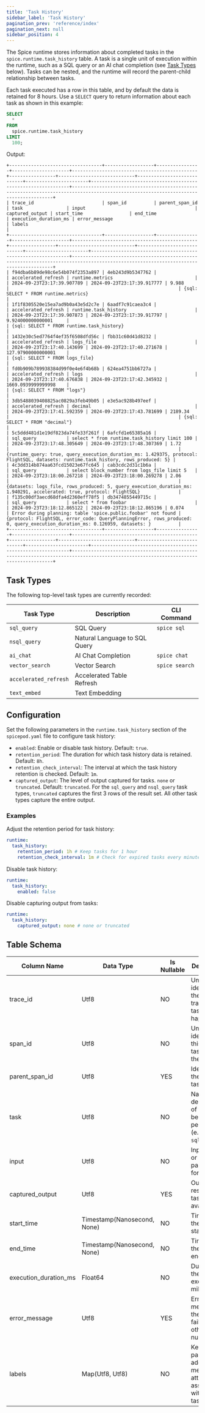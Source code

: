 ```yaml
---
title: 'Task History'
sidebar_label: 'Task History'
pagination_prev: 'reference/index'
pagination_next: null
sidebar_position: 4
---
```


The Spice runtime stores information about completed tasks in the `spice.runtime.task_history` table. A task is a single unit of execution within the runtime, such as a SQL query or an AI chat completion (see [Task Types](#task-types) below). Tasks can be nested, and the runtime will record the parent-child relationship between tasks.

Each task executed has a row in this table, and by default the data is retained for 8 hours. Use a `SELECT` query to return information about each task as shown in this example:

```sql
SELECT
  *
FROM
  spice.runtime.task_history
LIMIT
  100;
```

Output:

```console
+----------------------------------+------------------+----------------+---------------------+----------------------------------------------+-----------------+----------------------------+----------------------------+-----------------------+--------------------------------------------------------------+-------------------------------------------------------------------------------------------------------------------------------------+
| trace_id                         | span_id          | parent_span_id | task                | input                                        | captured_output | start_time                 | end_time                   | execution_duration_ms | error_message                                                | labels                                                                                                                              |
+----------------------------------+------------------+----------------+---------------------+----------------------------------------------+-----------------+----------------------------+----------------------------+-----------------------+--------------------------------------------------------------+-------------------------------------------------------------------------------------------------------------------------------------+
| f94dba6b89de98c6e54b074f2353a897 | 4eb243d9b5347762 |                | accelerated_refresh | runtime.metrics                              |                 | 2024-09-23T23:17:39.907789 | 2024-09-23T23:17:39.917777 | 9.988                 |                                                              | {sql: SELECT * FROM runtime.metrics}                                                                                                |
| 1f1f8305520e15ea7ad9b0a43e5d2c7e | 6aadf7c91caea3c4 |                | accelerated_refresh | runtime.task_history                         |                 | 2024-09-23T23:17:39.907873 | 2024-09-23T23:17:39.917797 | 9.924000000000001     |                                                              | {sql: SELECT * FROM runtime.task_history}                                                                                           |
| 1432e30c5ed7764f4ef35f6508dfd56c | fbb31c60d41d8232 |                | accelerated_refresh | logs_file                                    |                 | 2024-09-23T23:17:40.143699 | 2024-09-23T23:17:40.271678 | 127.97900000000001    |                                                              | {sql: SELECT * FROM logs_file}                                                                                                      |
| fd0b909b789938384d99f0e4e6f4b68b | 624ea4751bb6727a |                | accelerated_refresh | logs                                         |                 | 2024-09-23T23:17:40.676838 | 2024-09-23T23:17:42.345932 | 1669.0939999999998    |                                                              | {sql: SELECT * FROM "logs"}                                                                                                         |
| 3db5488039408825ac0829a3feb49b05 | e3e5ac928b497eef |                | accelerated_refresh | decimal                                      |                 | 2024-09-23T23:17:41.592359 | 2024-09-23T23:17:43.781699 | 2189.34               |                                                              | {sql: SELECT * FROM "decimal"}                                                                                                      |
| 5c5ddd481d1e19df823da74fe33f261f | 6afcfd1e65385a16 |                | sql_query           | select * from runtime.task_history limit 100 |                 | 2024-09-23T23:17:48.305649 | 2024-09-23T23:17:48.307369 | 1.72                  |                                                              | {runtime_query: true, query_execution_duration_ms: 1.429375, protocol: FlightSQL, datasets: runtime.task_history, rows_produced: 5} |
| 4c3dd314b874aa63fcd15023e67fc645 | cab3cdc2d31c1b6a |                | sql_query           | select block_number from logs_file limit 5   |                 | 2024-09-23T23:18:00.267218 | 2024-09-23T23:18:00.269278 | 2.06                  |                                                              | {datasets: logs_file, rows_produced: 5, query_execution_duration_ms: 1.940291, accelerated: true, protocol: FlightSQL}              |
| f135c00df3aecd68dfa4d2360eff78f5 | db3474855449715c |                | sql_query           | select * from foobar                         |                 | 2024-09-23T23:18:12.865122 | 2024-09-23T23:18:12.865196 | 0.074                 | Error during planning: table 'spice.public.foobar' not found | {protocol: FlightSQL, error_code: QueryPlanningError, rows_produced: 0, query_execution_duration_ms: 0.126959, datasets: }          |
+----------------------------------+------------------+----------------+---------------------+----------------------------------------------+-----------------+----------------------------+----------------------------+-----------------------+--------------------------------------------------------------+-------------------------------------------------------------------------------------------------------------------------------------+
```

## Task Types

The following top-level task types are currently recorded:

| Task Type             | Description                   | CLI Command    |
| --------------------- | ----------------------------- | -------------- |
| `sql_query`           | SQL Query                     | `spice sql`    |
| `nsql_query`          | Natural Language to SQL Query |                |
| `ai_chat`             | AI Chat Completion            | `spice chat`   |
| `vector_search`       | Vector Search                 | `spice search` |
| `accelerated_refresh` | Accelerated Table Refresh     |                |
| `text_embed`          | Text Embedding                |                |

## Configuration

Set the following parameters in the `runtime.task_history` section of the `spicepod.yaml` file to configure task history:

- `enabled`: Enable or disable task history. Default: `true`.
- `retention_period`: The duration for which task history data is retained. Default: `8h`.
- `retention_check_interval`: The interval at which the task history retention is checked. Default: `1m`.
- `captured_output`: The level of output captured for tasks. `none` or `truncated`. Default: `truncated`. For the `sql_query` and `nsql_query` task types, `truncated` captures the first 3 rows of the result set. All other task types capture the entire output.

### Examples

Adjust the retention period for task history:

```yaml
runtime:
  task_history:
    retention_period: 1h # Keep tasks for 1 hour
    retention_check_interval: 1m # Check for expired tasks every minute
```

Disable task history:

```yaml
runtime:
  task_history:
    enabled: false
```

Disable capturing output from tasks:

```yaml
runtime:
  task_history:
    captured_output: none # none or truncated
```

## Table Schema

| Column Name           | Data Type                 | Is Nullable | Description                                                                      |
|-----------------------|---------------------------|-------------|----------------------------------------------------------------------------------|
| trace_id              | Utf8                      | NO          | Unique identifier for the entire trace this task happened in                    |
| span_id               | Utf8                      | NO          | Unique identifier for this specific task within the trace                     |
| parent_span_id        | Utf8                      | YES         | Identifier of the parent task, if any                                             |
| task                  | Utf8                      | NO          | Name or description of the task being performed (e.g. `sql_query`)                |
| input                 | Utf8                      | NO          | Input data or parameters for the task                                              |
| captured_output       | Utf8                      | YES         | Output or result of the task, if available                                         |
| start_time            | Timestamp(Nanosecond, None) | NO          | Time when the task started                                                         |
| end_time              | Timestamp(Nanosecond, None) | NO          | Time when the task ended                                                           |
| execution_duration_ms | Float64                     | NO          | Duration of the task execution in milliseconds                                     |
| error_message         | Utf8                        | YES         | Error message if the task failed, otherwise null                                   |
| labels                | Map(Utf8, Utf8)            | NO          | Key-value pairs for additional metadata or attributes associated with the task     |
